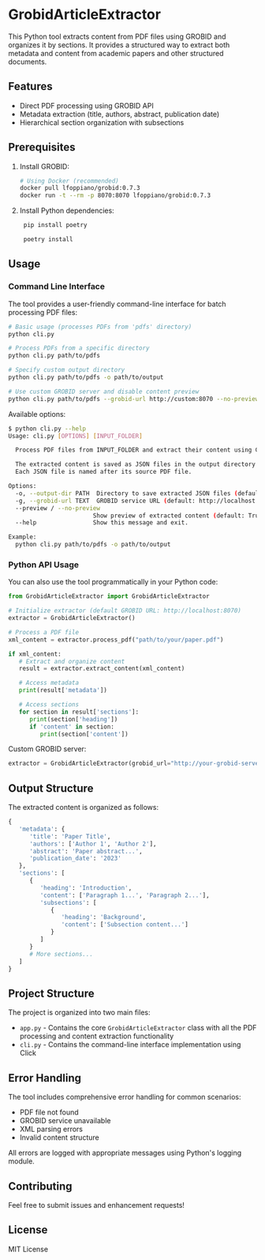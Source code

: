# GrobidArticleExtractor

This Python tool extracts content from PDF files using GROBID and organizes it by sections. It provides a structured way
to extract both metadata and content from academic papers and other structured documents.

## Features

- Direct PDF processing using GROBID API
- Metadata extraction (title, authors, abstract, publication date)
- Hierarchical section organization with subsections

## Prerequisites

1. Install GROBID:
   ```bash
   # Using Docker (recommended)
   docker pull lfoppiano/grobid:0.7.3
   docker run -t --rm -p 8070:8070 lfoppiano/grobid:0.7.3
   ```

2. Install Python dependencies:
   ```bash
    pip install poetry
   ```
   ```bash
    poetry install
   ```

## Usage

### Command Line Interface

The tool provides a user-friendly command-line interface for batch processing PDF files:

```bash
# Basic usage (processes PDFs from 'pdfs' directory)
python cli.py

# Process PDFs from a specific directory
python cli.py path/to/pdfs

# Specify custom output directory
python cli.py path/to/pdfs -o path/to/output

# Use custom GROBID server and disable content preview
python cli.py path/to/pdfs --grobid-url http://custom:8070 --no-preview
```

Available options:

```bash
$ python cli.py --help
Usage: cli.py [OPTIONS] [INPUT_FOLDER]

  Process PDF files from INPUT_FOLDER and extract their content using GROBID.

  The extracted content is saved as JSON files in the output directory.
  Each JSON file is named after its source PDF file.

Options:
  -o, --output-dir PATH  Directory to save extracted JSON files (default: output)
  -g, --grobid-url TEXT  GROBID service URL (default: http://localhost:8070)
  --preview / --no-preview
                        Show preview of extracted content (default: True)
  --help                Show this message and exit.

Example:
  python cli.py path/to/pdfs -o path/to/output
```

### Python API Usage

You can also use the tool programmatically in your Python code:

```python
from GrobidArticleExtractor import GrobidArticleExtractor

# Initialize extractor (default GROBID URL: http://localhost:8070)
extractor = GrobidArticleExtractor()

# Process a PDF file
xml_content = extractor.process_pdf("path/to/your/paper.pdf")

if xml_content:
   # Extract and organize content
   result = extractor.extract_content(xml_content)

   # Access metadata
   print(result['metadata'])

   # Access sections
   for section in result['sections']:
      print(section['heading'])
      if 'content' in section:
         print(section['content'])
```

Custom GROBID server:

```python
extractor = GrobidArticleExtractor(grobid_url="http://your-grobid-server:8070")
```

## Output Structure

The extracted content is organized as follows:

```python
{
   'metadata': {
      'title': 'Paper Title',
      'authors': ['Author 1', 'Author 2'],
      'abstract': 'Paper abstract...',
      'publication_date': '2023'
   },
   'sections': [
      {
         'heading': 'Introduction',
         'content': ['Paragraph 1...', 'Paragraph 2...'],
         'subsections': [
            {
               'heading': 'Background',
               'content': ['Subsection content...']
            }
         ]
      }
      # More sections...
   ]
}
```

## Project Structure

The project is organized into two main files:

- `app.py` - Contains the core `GrobidArticleExtractor` class with all the PDF processing and content extraction
  functionality
- `cli.py` - Contains the command-line interface implementation using Click

## Error Handling

The tool includes comprehensive error handling for common scenarios:

- PDF file not found
- GROBID service unavailable
- XML parsing errors
- Invalid content structure

All errors are logged with appropriate messages using Python's logging module.

## Contributing

Feel free to submit issues and enhancement requests!

## License

MIT License
